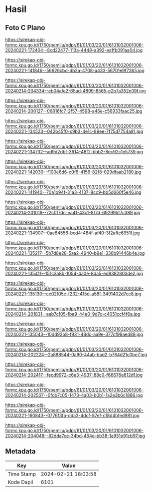 # Hasil

## Foto C Plano

https://sirekap-obj-formc.kpu.go.id/1750/pemilu/pdpr/61/01/03/20/01/6101032001006-20240221-172404--8cd22477-113a-4448-a392-ea1fb091aa0d.jpg

https://sirekap-obj-formc.kpu.go.id/1750/pemilu/pdpr/61/01/03/20/01/6101032001006-20240221-141846--56926cbd-db2a-4708-a433-56701e9f7365.jpg

https://sirekap-obj-formc.kpu.go.id/1750/pemilu/pdpr/61/01/03/20/01/6101032001006-20240214-204334--eb04afe2-65ad-4899-8565-e2b7a352e09f.jpg

https://sirekap-obj-formc.kpu.go.id/1750/pemilu/pdpr/61/01/03/20/01/6101032001006-20240214-200127--06816fc7-2f57-4598-a46e-c56933faac25.jpg

https://sirekap-obj-formc.kpu.go.id/1750/pemilu/pdpr/61/01/03/20/01/6101032001006-20240221-134523--042b45f0-c9b3-4e1c-89ee-7f75d7754a91.jpg

https://sirekap-obj-formc.kpu.go.id/1750/pemilu/pdpr/61/01/03/20/01/6101032001006-20240221-134732--ad9d2dbf-3614-48f2-bbb2-8ec92c1e5739.jpg

https://sirekap-obj-formc.kpu.go.id/1750/pemilu/pdpr/61/01/03/20/01/6101032001006-20240221-142030--f100e6d6-c0f6-4156-82f8-029dfaab2180.jpg

https://sirekap-obj-formc.kpu.go.id/1750/pemilu/pdpr/61/01/03/20/01/6101032001006-20240221-141940--70a1b94f-31a3-4137-8cc9-bb5d660f5e46.jpg

https://sirekap-obj-formc.kpu.go.id/1750/pemilu/pdpr/61/01/03/20/01/6101032001006-20240214-201018--72c0f7dc-ea41-43c1-817d-692995f7c389.jpg

https://sirekap-obj-formc.kpu.go.id/1750/pemilu/pdpr/61/01/03/20/01/6101032001006-20240221-134907--0ae64556-bcd4-484f-af40-3f2affe6951f.jpg

https://sirekap-obj-formc.kpu.go.id/1750/pemilu/pdpr/61/01/03/20/01/6101032001006-20240221-135217--5b7d8e28-5aa2-4940-b9e1-336b91446b4e.jpg

https://sirekap-obj-formc.kpu.go.id/1750/pemilu/pdpr/61/01/03/20/01/6101032001006-20240221-135411--151c3a8b-1054-4a0e-8da5-ed8382803de2.jpg

https://sirekap-obj-formc.kpu.go.id/1750/pemilu/pdpr/61/01/03/20/01/6101032001006-20240221-135130--ce02f05e-f232-415d-a58f-3491402d7ce8.jpg

https://sirekap-obj-formc.kpu.go.id/1750/pemilu/pdpr/61/01/03/20/01/6101032001006-20240214-201831--aeb7c105-fbe9-44e0-9d7c-c4051ccf4f6a.jpg

https://sirekap-obj-formc.kpu.go.id/1750/pemilu/pdpr/61/01/03/20/01/6101032001006-20240221-135043--10dd92b8-f931-48dc-aa9e-377cf99aed89.jpg

https://sirekap-obj-formc.kpu.go.id/1750/pemilu/pdpr/61/01/03/20/01/6101032001006-20240214-202224--2a888544-0a60-44ab-bad2-b764d21c0be7.jpg

https://sirekap-obj-formc.kpu.go.id/1750/pemilu/pdpr/61/01/03/20/01/6101032001006-20240214-202417--fecd9972-c6e3-4937-88c0-f66676e812df.jpg

https://sirekap-obj-formc.kpu.go.id/1750/pemilu/pdpr/61/01/03/20/01/6101032001006-20240214-202507--0fdb7c05-1473-4a03-b0b1-1a2e3b6c1886.jpg

https://sirekap-obj-formc.kpu.go.id/1750/pemilu/pdpr/61/01/03/20/01/6101032001006-20240221-160843--0776f3fa-dda3-4dcf-87ef-c18d4bfed981.jpg

https://sirekap-obj-formc.kpu.go.id/1750/pemilu/pdpr/61/01/03/20/01/6101032001006-20240214-204048--82dda7ce-34bd-464e-bb38-1a951e91cb97.jpg


## Metadata

| Key        | Value               |
| ---------- | ------------------- |
| Time Stamp | 2024-02-21 18:03:58 |
| Kode Dapil | 6101                |



